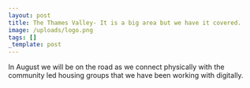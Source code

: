 ```yaml
---
layout: post
title: The Thames Valley- It is a big area but we have it covered.
image: /uploads/logo.png
tags: []
_template: post
---
```


In August we will be on the road as we connect physically with the community led housing groups that we have been working with digitally.
